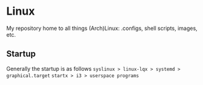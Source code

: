 Linux
=====
My repository home to all things (Arch)Linux: .configs, shell scripts, images, etc.

Startup
-------
Generally the startup is as follows
`syslinux > linux-lqx > systemd > graphical.target`
`startx > i3 > userspace programs`


